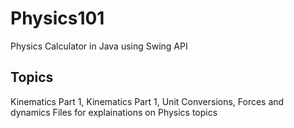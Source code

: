 # Physics101
Physics Calculator in Java using Swing API

## Topics
Kinematics Part 1, Kinematics Part 1, Unit Conversions, Forces and dynamics
Files for explainations on Physics topics
